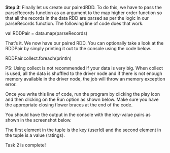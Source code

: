 **Step 3:** Finally let us create our pairedRDD. To do this, we have to pass the parseRecords function as an argument to the map higher order function so that all the records in the data RDD are parsed as per the logic in our parseRecords function. The following line of code does that work.

val RDDPair = data.map(parseRecords)



That’s it. We now have our paired RDD. You can optionally take a look at the RDDPair by simply printing it out to the console using the code below.

 RDDPair.collect.foreach(println)

PS: Using collect is not recommended if your data is very big. When collect is used, all the data is shuffled to the driver node and if there is not enough memory available in the driver node, the job will throw an memory exception error.

Once you write this line of code, run the program by clicking the play icon and then clicking on the Run option as shown below. Make sure you have the appropriate closing flower braces at the end of the code.

 

You should have the output in the console with the key-value pairs as shown in the screenshot below.



The first element in the tuple is the key (userId) and the second element in the tuple is a value (ratings).

Task 2 is complete!
